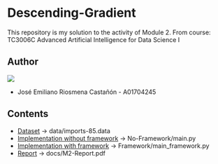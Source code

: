 # Descending-Gradient

This repository is my solution to the activity of Module 2. From course: TC3006C Advanced Artificial Intelligence for Data Science I

## Author

<a href="https://github.com/Riosmena/Descending-Gradient/graphs/contributors">
  <img src="https://contrib.rocks/image?repo=Riosmena/Descending-Gradient"/>
</a>

- José Emiliano Riosmena Castañón - A01704245

## Contents

- [Dataset](data/imports-85.csv) -> data/imports-85.data
- [Implementation without framework](No-Framework/main.py) -> No-Framework/main.py
- [Implementation with framework](Framework/main_framework.py) -> Framework/main_framework.py
- [Report](docs/M2-Report.pdf) -> docs/M2-Report.pdf
